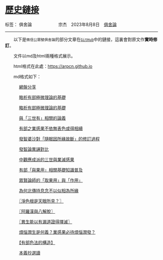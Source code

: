 ﻿# [歷史鏈接][1]

标签： 俱舍論
　　　　　　宗杰　2023年8月8日　[俱舍論](https://mp.weixin.qq.com/s/HNNfqC3dI2HMy4MXRWK-pw)

---

　　以下是`微信公眾號俱舍論`的部分文章在[`GitHub`](https://github.com/arpcn/abhidharma)中的鏈接，這裏會對原文作**實時修訂**。

　　文件以md及html兩種格式展示。

　　html格式在此處：https://arpcn.github.io 

　　md格式如下：

　 　　[網盤分享](md/share.md)

　 　　[略析有部極微理論的基礎](md/略析有部極微理論的基礎.md)

　 　　[略析有部極微理論的基礎](md/俱舍論梵藏漢%20%20.txt)

　 　　[與「三世有」相關的論義](md/與「三世有」相關的論義.md)

　 　　[有部之業感果不依無表色或得相續](md/有部之業感果不依無表色或得相續.md)

　 　　[發智婆沙對「隨眠因所緣故斷」的修訂過程](md/發智婆沙對「隨眠因所緣故斷」的修訂過程.md)

　 　　[發智論異誦對比](md/發智論異誦對比.md)

　 　　[中觀應成派的三世與業滅感果](md/中觀應成派的三世與業滅感果.md)

　 　　[有部「與果用」相關基礎知識普及](md/有部「與果用」相關基礎知識普及.md)

　 　　[眾賢論師的「取果用」與「作用」](md/眾賢論師的「取果用」與「作用」.md)

　 　　[為何北傳持息念不以似相為所緣](md/為何北傳持息念不以似相為所緣.md)

　 　　[〖淨色根是天眼所見？〗](md/〖淨色根是天眼所見？〗.md)

　 　　[〖阿羅漢與八解脫〗](md/〖阿羅漢與八解脫〗.md)

　 　　[〖異生能以有漏道證得擇滅〗](md/〖異生能以有漏道證得擇滅〗.md)

　 　　[煩惱潤生是何義？業感果必待煩惱潤發？](md/煩惱潤生是何義？業感果必待煩惱潤發？.md)

　 　　[【有部色法的構造】](md/【有部色法的構造】.md)

　 　　[本義抄選讀](md/本義抄選讀.md)


  [1]: https://github.com/arpcn/abhidharma

